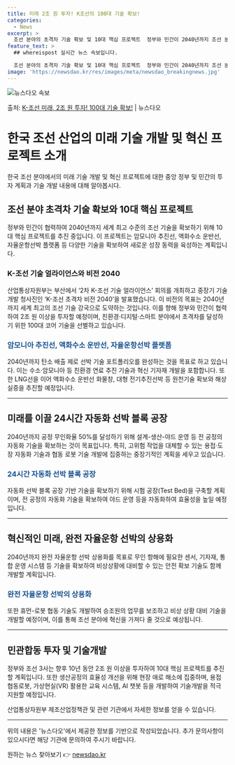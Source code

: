 ```yaml
---
title: 미래 2조 원 투자! K조선의 100대 기술 확보!
categories:
  - News
excerpt: >
  조선 분야의 초격차 기술 확보 및 10대 핵심 프로젝트  정부와 민간이 2040년까지 조선 분야에서 세계 최…
feature_text: >
  ## whereispost 실시간 뉴스 속보입니다.

  조선 분야의 초격차 기술 확보 및 10대 핵심 프로젝트  정부와 민간이 2040년까지 조선 분야에서 세계 최…
image: 'https://newsdao.kr/res/images/meta/newsdao_breakingnews.jpg'
---
```


![뉴스다오 속보](https://newsdao.kr/res/images/meta/newsdao_breakingnews.jpg)

<p>출처: <a href="https://newsdao.kr/4554" rel="dofollow">K-조선 미래, 2조 원 투자! 100대 기술 확보!</a> | 뉴스다오</p>

<h1>한국 조선 산업의 미래 기술 개발 및 혁신 프로젝트 소개</h1>

<p data-ke-size="size16">한국 조선 분야에서의 미래 기술 개발 및 혁신 프로젝트에 대한 중앙 정부 및 민간의 투자 계획과 기술 개발 내용에 대해 알아봅시다.</p>

<h2 data-ke-size="size26">조선 분야 초격차 기술 확보와 10대 핵심 프로젝트</h2>

<p data-ke-size="size16">정부와 민간이 협력하여 2040년까지 세계 최고 수준의 조선 기술을 확보하기 위해 10대 핵심 프로젝트를 추진 중입니다. 이 프로젝트는 암모니아 추진선, 액화수소 운반선, 자율운항선박 플랫폼 등 다양한 기술을 확보하여 새로운 성장 동력을 육성하는 계획입니다.</p>

<h3>K-조선 기술 얼라이언스와 비전 2040</h3>

<p data-ke-size="size16">산업통상자원부는 부산에서 ‘2차 K-조선 기술 얼라이언스’ 회의를 개최하고 중장기 기술개발 청사진인 ‘K-조선 초격차 비전 2040’을 발표했습니다. 이 비전의 목표는 2040년까지 세계 최고의 조선 기술 강국으로 도약하는 것입니다. 이를 향해 정부와 민간이 협력하여 2조 원 이상을 투자할 예정이며, 친환경·디지털·스마트 분야에서 초격차를 달성하기 위한 100대 코어 기술을 선별하고 있습니다.</p>

<h3><b><span style="color: #1a5490;">암모니아 추진선, 액화수소 운반선, 자율운항선박 플랫폼</span></b></h3>

<p data-ke-size="size16">2040년까지 탄소 배출 제로 선박 기술 포트폴리오를 완성하는 것을 목표로 하고 있습니다. 이는 수소·암모니아 등 친환경 연료 추진 기술과 혁신 기자재 개발을 포함합니다. 또한 LNG선을 이어 액화수소 운반선 화물창, 대형 전기추진선박 등 원천기술 확보와 해상 실증을 추진할 예정입니다.</p>

<hr>

<h2 data-ke-size="size26">미래를 이끌 24시간 자동화 선박 블록 공장</h2>

<p data-ke-size="size16">2040년까지 공정 무인화율 50%를 달성하기 위해 설계-생산-야드 운영 등 전 공정의 자동화 기술을 확보하는 것이 목표입니다. 특히, 고위험 작업을 대체할 수 있는 용접·도장 자동화 기술과 협동 로봇 기술 개발에 집중하는 중장기적인 계획을 세우고 있습니다.</p>

<h3><b><span style="color: #1a5490;">24시간 자동화 선박 블록 공장</span></b></h3>

<p data-ke-size="size16">자동화 선박 블록 공장 기반 기술을 확보하기 위해 시험 공장(Test Bed)을 구축할 계획이며, 전 공정의 자동화 기술을 확보하여 야드 운영 등을 자동화하여 효율성을 높일 예정입니다.</p>

<hr>

<h2 data-ke-size="size26">혁신적인 미래, 완전 자율운항 선박의 상용화</h2>

<p data-ke-size="size16">2040년까지 완전 자율운항 선박 상용화를 목표로 무인 항해에 필요한 센서, 기자재, 통합 운영 시스템 등 기술을 확보하여 비상상황에 대비할 수 있는 안전 확보 기술도 함께 개발할 계획입니다.</p>

<h3><b><span style="color: #1a5490;">완전 자율운항 선박의 상용화</span></b></h3>

<p data-ke-size="size16">또한 휴먼-로봇 협동 기술도 개발하여 승조원의 업무를 보조하고 비상 상황 대비 기술을 개발할 예정이며, 이를 통해 조선 분야에 혁신을 가져다 줄 것으로 예상됩니다.</p>

<hr>

<h2 data-ke-size="size26">민관합동 투자 및 기술개발</h2>

<p data-ke-size="size16">정부와 조선 3사는 향후 10년 동안 2조 원 이상을 투자하여 10대 핵심 프로젝트를 추진할 계획입니다. 또한 생산공정의 효율성 개선을 위해 현장 애로 해소에 집중하며, 용접 협동로봇, 가상현실(VR) 활용한 교육 시스템, AI 챗봇 등을 개발하여 기술개발을 적극 지원할 예정입니다.</p>

<p data-ke-size="size16">산업통상자원부 제조산업정책관 및 관련 기관에서 자세한 정보를 얻을 수 있습니다.</p>

<hr>

<p data-ke-size="size16">위의 내용은 '뉴스다오'에서 제공한 정보를 기반으로 작성되었습니다. 추가 문의사항이 있으시다면 해당 기관에 문의하여 주시기 바랍니다.</p> 

원하는 뉴스 찾아보기 👉 <a href="https://newsdao.kr" rel="dofollow">newsdao.kr</a>


